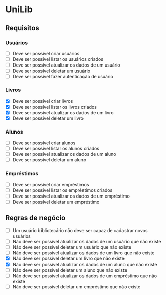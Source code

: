 # UniLib

## Requisitos

### Usuários
- [ ] Deve ser possível criar usuários
- [ ] Deve ser possível listar os usuários criados
- [ ] Deve ser possível atualizar os dados de um usuário
- [ ] Deve ser possível deletar um usuário
- [ ] Deve ser possível fazer autenticação de usuário

### Livros
- [x] Deve ser possível criar livros
- [x] Deve ser possível listar os livros criados
- [x] Deve ser possível atualizar os dados de um livro
- [x] Deve ser possível deletar um livro

### Alunos
- [ ] Deve ser possível criar alunos
- [ ] Deve ser possível listar os alunos criados
- [ ] Deve ser possível atualizar os dados de um aluno
- [ ] Deve ser possível deletar um aluno

### Empréstimos
- [ ] Deve ser possível criar empréstimos
- [ ] Deve ser possível listar os empréstimos criados
- [ ] Deve ser possível atualizar os dados de um empréstimo
- [ ] Deve ser possível deletar um empréstimo

## Regras de negócio

- [ ] Um usuário bibliotecário não deve ser capaz de cadastrar novos usuários
- [ ] Não deve ser possível atualizar os dados de um usuário que não existe
- [ ] Não deve ser possível deletar um usuário que não existe
- [ ] Não deve ser possível atualizar os dados de um livro que não existe
- [x] Não deve ser possível deletar um livro que não existe
- [x] Não deve ser possível atualizar os dados de um aluno que não existe
- [ ] Não deve ser possível deletar um aluno que não existe
- [ ] Não deve ser possível atualizar os dados de um empréstimo que não existe
- [ ] Não deve ser possível deletar um empréstimo que não existe